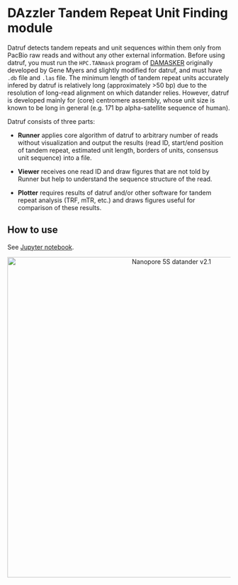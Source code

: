 # DAzzler Tandem Repeat Unit Finding module

Datruf detects tandem repeats and unit sequences within them only from PacBio raw reads and without any other external information. Before using datruf, you must run the `HPC.TANmask` program of [DAMASKER](https://github.com/yoshihikosuzuki/DAMASKER) originally developed by Gene Myers and slightly modified for datruf, and must have `.db` file and `.las` file.  The minimum length of tandem repeat units accurately infered by datruf is relatively long (approximately >50 bp) due to the resolution of long-read alignment on which datander relies. However, datruf is developed mainly for (core) centromere assembly, whose unit size is known to be long in general (e.g. 171 bp alpha-satellite sequence of human).

Datruf consists of three parts:

* **Runner** applies core algorithm of datruf to arbitrary number of reads without visualization and output the results (read ID, start/end position of tandem repeat, estimated unit length, borders of units, consensus unit sequence) into a file.

* **Viewer** receives one read ID and draw figures that are not told by Runner but help to understand the sequence structure of the read.

* **Plotter** requires results of datruf and/or other software for tandem repeat analysis (TRF, mTR, etc.) and draws figures useful for comparison of these results.

## How to use

See [Jupyter notebook](https://nbviewer.jupyter.org/github/yoshihikosuzuki/CentromereAssembly/blob/master/datruf/docs/Usage.ipynb).


<div>
    <a href="https://plot.ly/~yoshihikosuzuki/61/?share_key=6N3XfWBMfdvI3ZL7oQz7jI" target="_blank" title="Nanopore 5S datander v2.1" style="display: block; text-align: center;"><img src="https://plot.ly/~yoshihikosuzuki/61.png?share_key=6N3XfWBMfdvI3ZL7oQz7jI" alt="Nanopore 5S datander v2.1" style="max-width: 100%;width: 725px;"  width="725" onerror="this.onerror=null;this.src='https://plot.ly/404.png';" /></a>
    <script data-plotly="yoshihikosuzuki:61" sharekey-plotly="6N3XfWBMfdvI3ZL7oQz7jI" src="https://plot.ly/embed.js" async></script>
</div>
